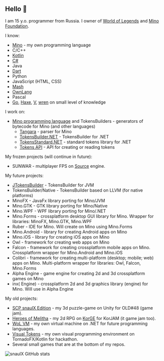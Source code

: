 ## Hello 👋

I am 15 y.o. programmer from Russia. I owner of [World of Legends](https://github.com/world-of-legends) and [Mino Foundation](https://github.com/mino-lang).

I know:
* [Mino](https://github.com/mino-lang/Mino) - my own programming language
* C/C++
* [Kotlin](https://github.com/JetBrains/kotlin)
* [C#](https://github.com/dotnet/csharplang)
* Java
* [Dart](https://github.com/dart-lang/sdk)
* Python
* JavaScript (HTML, CSS)
* [Mash](https://github.com/RoPi0n/mash-lang)
* [OwnLang](https://github.com/aNNiMON/Own-Programming-Language-Tutorial)
* Pascal
* [Go](https://github.com/golang/go), [Haxe](https://github.com/HaxeFoundation/haxe), [V](https://github.com/vlang/v), [wren](https://github.com/wren-lang/wren) on small level of knowledge

I work on:
* [Mino programming language](https://github.com/mino-lang/Mino) and TokensBuilders - generators of bytecode for Mino (and other languages)
    * [Tangara](https://github.com/mino-lang/Tangara) - parser for Mino
    * [TokensBuilder.NET](https://github.com/mino-lang/TokensBuilder.NET) - TokensBuilder for .NET
    * [TokensStandard.NET](https://github.com/mino-lang/TokensStandard.NET) - standard tokens library for .NET
    * [Tokens API](https://github.com/mino-lang/TokensAPI) - API for creating or reading tokens

My frozen projects (will continue in future):
* SUNWAR - multiplayer FPS on [Source](https://github.com/ValveSoftware/source-sdk-2013) engine.

My future projects:
* [JTokensBuilder](https://github.com/mino-lang/JTokensBuilder) - TokensBuilder for JVM
* TokensBuilder/Native - TokensBuilder based on LLVM (for native platforms)
* MinoFX - JavaFx library porting for Mino/JVM
* Mino.GTK - GTK library porting for Mino/Native
* Mino.WPF - WPF library porting for Mino/.NET
* Mino.Forms - crossplatform desktop GUI library for Mino. Wrapper for libraries: MinoFX, Mino.GTK, Mino.WPF
* Ruber - IDE for Mino. Will create on Mino using Mino.Forms
* Mino.Android - library for creating Android apps on Mino
* Mino.iOS - library for creating iOS apps on Mino
* Owl - framework for creating web apps on Mino
* Falcon - framework for creating crossplatform mobile apps on Mino. Crossplatform wrapper for Mino.Android and Mino.iOS
* Colibri - framework for creating multi-platform (desktop; mobile; web) apps on Mino. Multi-platform wrapper for libraries: Owl, Falcon, Mino.Forms
* Alpha Engine - game engine for creating 2d and 3d crossplatform games on Mino
* inx( Engine) - crossplatform 2d and 3d graphics library (engine) for Mino. Will use in Alpha Engine
 
 My old projects:
* [SCP snaulX Edition](https://github.com/snaulX/scp-snaulx-edition) - my 3d puzzle-game on Unity for OLD#48 (game jam).
* [Heroes of Melitha](https://github.com/snaulX/Heroes-of-Melitha) - my 2d RPG on [KorGE](https://github.com/korlibs/korge) for KorJAM (it game jam too).
* [WoL VM](https://github.com/snaulX/virtual-machine-dotnet) - my own virtual machine on .NET for future programming languages.
* [Visual Tokens](https://github.com/snaulX/visual-tokens) - my own visual programming environment on TornadoFX/Kotlin for hackathon.
* Several small games that are at the bottom of my repos.

![snaulX GitHub stats](https://github-readme-stats.vercel.app/api/?username=snaulX&show_icons=true&title_color=fff&icon_color=79ff97&text_color=9f9f9f&bg_color=151515)
